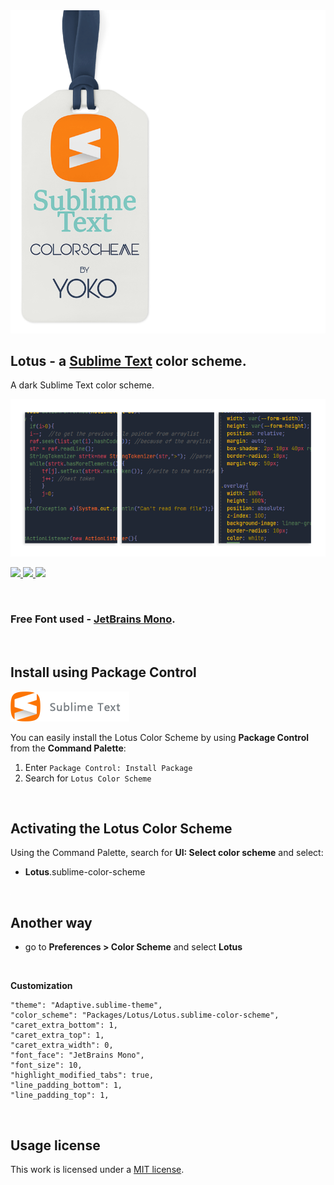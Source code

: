 
<img src="docs/brand-new.png" >

## Lotus - a [Sublime Text](https://www.sublimetext.com) color scheme.

A dark Sublime Text color scheme.

<img src="docs/view-new.png" >

<p>
	
<a href="https://packagecontrol.io/packages/Lotus%20Color%20Scheme" title="Downloads">
<img src="https://img.shields.io/packagecontrol/dt/Lotus%20Color%20Scheme?style=for-the-badge"/>
</a>	

<a href="https://github.com/release/luxelego/lotus_color_scheme" title="Release">
<img src="https://img.shields.io/github/release/luxelego/lotus_color_scheme.svg?style=for-the-badge"/>
</a>

<a href="https://github.com/luxelego/lotus_color_scheme/blob/main/LICENSE" title="License">
<img src="https://img.shields.io/github/license/luxelego/lotus_color_scheme.svg?style=for-the-badge"/>
</a>

</p>

<img src="docs/spacer.png" width="1" height="1">

### Free Font used - [JetBrains Mono](https://www.jetbrains.com/lp/mono/).

<img src="docs/spacer.png" width="1" height="1">

## Install using Package Control

[<img src="docs/install-new.png" width="190" height="48">](https://packagecontrol.io/packages/Lotus%20Color%20Scheme)

You can easily install the Lotus Color Scheme by using **Package Control** from the **Command Palette**:

1. Enter `Package Control: Install Package`
2. Search for `Lotus Color Scheme`

<img src="docs/spacer.png" width="1" height="1">

## Activating the Lotus Color Scheme

Using the Command Palette, search for **UI: Select color scheme** and select:

- **Lotus**.sublime-color-scheme

<img src="docs/spacer.png" width="1" height="1">

## Another way

- go to **Preferences > Color Scheme** and select **Lotus**

<img src="docs/spacer.png" width="1" height="1">

**Customization**

	"theme": "Adaptive.sublime-theme",
	"color_scheme": "Packages/Lotus/Lotus.sublime-color-scheme",	
	"caret_extra_bottom": 1,
	"caret_extra_top": 1,
	"caret_extra_width": 0,	
	"font_face": "JetBrains Mono",
	"font_size": 10,	
	"highlight_modified_tabs": true,
	"line_padding_bottom": 1,
	"line_padding_top": 1,

<img src="docs/spacer.png" width="1" height="1">

## Usage license

This work is licensed under a [MIT license](https://github.com/luxelego/lotus_color_scheme/blob/main/LICENSE).
